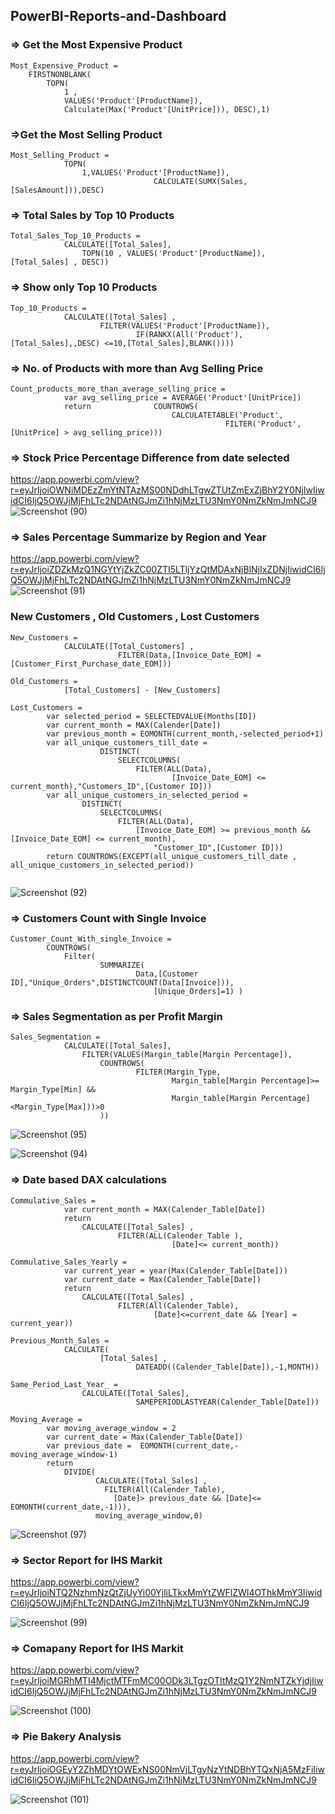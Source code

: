 ## PowerBI-Reports-and-Dashboard
### => Get the Most Expensive Product
```
Most_Expensive_Product = 
    FIRSTNONBLANK(
        TOPN(
            1 , 
            VALUES('Product'[ProductName]), 
            Calculate(Max('Product'[UnitPrice])), DESC),1)
  ```
  
### =>Get the Most Selling Product 
```
Most_Selling_Product = 
            TOPN(
                1,VALUES('Product'[ProductName]),
                                CALCULATE(SUMX(Sales,[SalesAmount])),DESC)
```                          

### => Total Sales by Top 10 Products
```
Total_Sales_Top_10_Products = 
            CALCULATE([Total_Sales],
                TOPN(10 , VALUES('Product'[ProductName]), [Total_Sales] , DESC))
```
### => Show only Top 10 Products
```
Top_10_Products = 
            CALCULATE([Total_Sales] ,
                    FILTER(VALUES('Product'[ProductName]),
                            IF(RANKX(All('Product'),[Total_Sales],,DESC) <=10,[Total_Sales],BLANK())))

```
### => No. of Products with more than Avg Selling Price
```
Count_products_more_than_average_selling_price = 
            var avg_selling_price = AVERAGE('Product'[UnitPrice])
            return              COUNTROWS(
                                    CALCULATETABLE('Product',
                                                FILTER('Product',[UnitPrice] > avg_selling_price)))
```                                             


### => Stock Price Percentage Difference from date selected

https://app.powerbi.com/view?r=eyJrIjoiOWNiMDEzZmYtNTAzMS00NDdhLTgwZTUtZmExZjBhY2Y0NjIwIiwidCI6IjQ5OWJjMjFhLTc2NDAtNGJmZi1hNjMzLTU3NmY0NmZkNmJmNCJ9
![Screenshot (90)](https://user-images.githubusercontent.com/19778041/160073077-628f9813-3868-49bd-bdb1-2a051d11b208.png)

### => Sales Percentage Summarize by Region and Year
https://app.powerbi.com/view?r=eyJrIjoiZDZkMzQ1NGYtYjZkZC00ZTI5LTljYzQtMDAxNjBlNjIxZDNjIiwidCI6IjQ5OWJjMjFhLTc2NDAtNGJmZi1hNjMzLTU3NmY0NmZkNmJmNCJ9
![Screenshot (91)](https://user-images.githubusercontent.com/19778041/160074104-face1a4d-3c4f-4623-9a67-8a0e92332f44.png)

### New Customers , Old Customers , Lost Customers 
```
New_Customers = 
            CALCULATE([Total_Customers] ,
                        FILTER(Data,[Invoice_Date_EOM] = [Customer_First_Purchase_date_EOM]))
                        
Old_Customers = 
            [Total_Customers] - [New_Customers]
 
Lost_Customers = 
        var selected_period = SELECTEDVALUE(Months[ID])
        var current_month = MAX(Calender[Date])
        var previous_month = EOMONTH(current_month,-selected_period+1)
        var all_unique_customers_till_date = 
                    DISTINCT(
                        SELECTCOLUMNS(
                            FILTER(ALL(Data),
                                    [Invoice_Date_EOM] <= current_month),"Customers_ID",[Customer ID]))
        var all_unique_customers_in_selected_period = 
                DISTINCT(
                    SELECTCOLUMNS(
                        FILTER(ALL(Data),
                            [Invoice_Date_EOM] >= previous_month &&  [Invoice_Date_EOM] <= current_month),
                                "Customer_ID",[Customer ID]))
        return COUNTROWS(EXCEPT(all_unique_customers_till_date , all_unique_customers_in_selected_period))
        
```
![Screenshot (92)](https://user-images.githubusercontent.com/19778041/160233575-145b944c-13f8-419b-8851-ac2b045db1ee.png)

### => Customers Count with Single Invoice
```
Customer_Count_With_single_Invoice = 
        COUNTROWS(
            Filter(
                    SUMMARIZE(
                            Data,[Customer ID],"Unique_Orders",DISTINCTCOUNT(Data[Invoice])),
                                [Unique_Orders]=1) )
```

### => Sales Segmentation as per Profit Margin
```
Sales_Segmentation = 
            CALCULATE([Total_Sales],
                FILTER(VALUES(Margin_table[Margin Percentage]),
                    COUNTROWS(
                            FILTER(Margin_Type,
                                    Margin_table[Margin Percentage]>= Margin_Type[Min] && 
                                    Margin_table[Margin Percentage] <Margin_Type[Max]))>0
                    ))   
```            

![Screenshot (95)](https://user-images.githubusercontent.com/19778041/160267666-8ffe7f3b-4c28-4c10-a0a7-c8fe188d23fd.png)

![Screenshot (94)](https://user-images.githubusercontent.com/19778041/160267670-3074eac2-503b-491b-8879-fe9fbba7266d.png)

### => Date based DAX calculations
```
Commulative_Sales = 
            var current_month = MAX(Calender_Table[Date])
            return 
                CALCULATE([Total_Sales] , 
                        FILTER(ALL(Calender_Table ), 
                                    [Date]<= current_month))

Commulative_Sales_Yearly = 
            var current_year = year(Max(Calender_Table[Date]))
            var current_date = Max(Calender_Table[Date])
            return 
                CALCULATE([Total_Sales] ,
                        FILTER(All(Calender_Table),
                                [Date]<=current_date && [Year] = current_year))
                                
Previous_Month_Sales = 
            CALCULATE(
                    [Total_Sales] , 
                            DATEADD((Calender_Table[Date]),-1,MONTH))
                            
Same_Period_Last_Year_ = 
                CALCULATE([Total_Sales],
                            SAMEPERIODLASTYEAR(Calender_Table[Date]))

Moving_Average = 
        var moving_average_window = 2
        var current_date = Max(Calender_Table[Date])
        var previous_date =  EOMONTH(current_date,-moving_average_window-1)
        return 
            DIVIDE(
                   CALCULATE([Total_Sales] , 
                     FILTER(All(Calender_Table),
                       [Date]> previous_date && [Date]<= EOMONTH(current_date,-1))),
                   moving_average_window,0)

```

![Screenshot (97)](https://user-images.githubusercontent.com/19778041/160267931-46206e8c-ef00-4ad4-826a-b0d5f21d9884.png)

### => Sector Report for IHS Markit 
https://app.powerbi.com/view?r=eyJrIjoiNTQ2NzhmNzQtZjUyYi00YjliLTkxMmYtZWFlZWI4OThkMmY3IiwidCI6IjQ5OWJjMjFhLTc2NDAtNGJmZi1hNjMzLTU3NmY0NmZkNmJmNCJ9

![Screenshot (99)](https://user-images.githubusercontent.com/19778041/160268173-06b795a0-6b7e-46ca-9cf3-cd5a99423061.png)

### => Comapany Report for IHS Markit
https://app.powerbi.com/view?r=eyJrIjoiMGRhMTI4MjctMTFmMC00ODk3LTgzOTItMzQ1Y2NmNTZkYjdjIiwidCI6IjQ5OWJjMjFhLTc2NDAtNGJmZi1hNjMzLTU3NmY0NmZkNmJmNCJ9

![Screenshot (100)](https://user-images.githubusercontent.com/19778041/160268338-03cf68fa-0fba-48b0-9fa1-2d48f1144bf4.png)

### => Pie Bakery Analysis
https://app.powerbi.com/view?r=eyJrIjoiOGEyY2ZhMDYtOWExNS00NmVjLTgyNzYtNDBhYTQxNjA5MzFiIiwidCI6IjQ5OWJjMjFhLTc2NDAtNGJmZi1hNjMzLTU3NmY0NmZkNmJmNCJ9

![Screenshot (101)](https://user-images.githubusercontent.com/19778041/160334977-f48f2f87-cb2d-4138-8d7f-7233c5be50d9.png)

